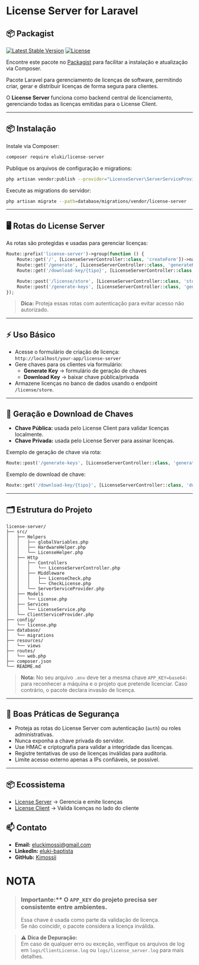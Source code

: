 # License Server for Laravel

## 📦 Packagist

[![Latest Stable Version](https://img.shields.io/packagist/v/eluki/license-server.svg)](https://packagist.org/packages/eluki/license-server)
[![License](https://img.shields.io/badge/license-MIT-blue.svg)](LICENSE)

Encontre este pacote no [Packagist](https://packagist.org/packages/eluki/license-server) para facilitar a instalação e atualização via Composer.


Pacote Laravel para gerenciamento de licenças de software, permitindo criar, gerar e distribuir licenças de forma segura para clientes.

O **License Server** funciona como backend central de licenciamento, gerenciando todas as licenças emitidas para o License Client.

---

## 📦 Instalação

Instale via Composer:

```bash
composer require eluki/license-server
```

Publique os arquivos de configuração e migrations:

```bash
php artisan vendor:publish --provider="LicenseServer\ServerServiceProvider"
```

Execute as migrations do servidor:

```bash
php artisan migrate --path=database/migrations/vendor/license-server
```

---

## 🖥 Rotas do License Server

As rotas são protegidas e usadas para gerenciar licenças:

```php
Route::prefix('license-server')->group(function () {
    Route::get('/', [LicenseServerController::class, 'createForm'])->name('server.create');
    Route::get('/generate', [LicenseServerController::class, 'generateKeyForm'])->name('generate.keys');
    Route::get('/download-key/{tipo}', [LicenseServerController::class, 'downloadKey'])->name('keys.download');

    Route::post('/license/store', [LicenseServerController::class, 'store'])->name('server.store');
    Route::post('/generate-keys', [LicenseServerController::class, 'generateKeys'])->name('keys.generate');
});
```

> **Dica:** Proteja essas rotas com autenticação para evitar acesso não autorizado.

---

## ⚡ Uso Básico

- Acesse o formulário de criação de licença:  
  `http://localhost/your-app/license-server`
- Gere chaves para os clientes via formulário:
  - **Generate Key** → formulário de geração de chaves
  - **Download Key** → baixar chave pública/privada
- Armazene licenças no banco de dados usando o endpoint `/license/store`.

---

## 🔑 Geração e Download de Chaves

- **Chave Pública:** usada pelo License Client para validar licenças localmente.
- **Chave Privada:** usada pelo License Server para assinar licenças.

Exemplo de geração de chave via rota:

```php
Route::post('/generate-keys', [LicenseServerController::class, 'generateKeys'])->name('keys.generate');
```

Exemplo de download de chave:

```php
Route::get('/download-key/{tipo}', [LicenseServerController::class, 'downloadKey'])->name('keys.download');
```

---

## 🗂 Estrutura do Projeto

```
license-server/
├── src/
│   ├── Helpers
│   │   ├── globalVariables.php
│   │   ├── HardwareHelper.php
│   │   └── LicenseHelper.php
│   ├── Http
│   │   ├── Controllers
│   │   │   └── LicenseServerController.php
│   │   ├── Middleware
│   │   │   ├── LicenseCheck.php
│   │   │   └── CheckLicense.php
│   │   └── ServerServiceProvider.php
│   ├── Models
│   │   └── License.php
│   ├── Services
│   │   └── LicenseService.php
│   └── ClientServiceProvider.php
├── config/
│   └── license.php
├── database/
│   └── migrations
├── resources/
│   └── views
├── routes/
│   └── web.php
├── composer.json
└── README.md
```

> **Nota:** No seu arquivo `.env` deve ter a mesma chave `APP_KEY=base64:` para reconhecer a máquina e o projeto que pretende licenciar. Caso contrário, o pacote declara invasão de licença.

---

## 🔐 Boas Práticas de Segurança

- Proteja as rotas do License Server com autenticação (`auth`) ou roles administrativas.
- Nunca exponha a chave privada do servidor.
- Use HMAC e criptografia para validar a integridade das licenças.
- Registre tentativas de uso de licenças inválidas para auditoria.
- Limite acesso externo apenas a IPs confiáveis, se possível.

---

## 📦 Ecossistema
- [License Server](https://github.com/Kimossii/license-server) → Gerencia e emite licenças  
- [License Client](https://github.com/Kimossii/license-client) → Valida licenças no lado do cliente


## 📫 Contato

- **Email:** eluckimossi@gmail.com  
- **LinkedIn:** [eluki-baptista](https://www.linkedin.com/in/eluki-baptista/)  
- **GitHub:** [Kimossii](https://github.com/Kimossii)



# NOTA
> ### Importante:** O `APP_KEY` do projeto precisa ser consistente entre ambientes.  
> Essa chave é usada como parte da validação de licença.  
> Se não coincidir, o pacote considera a licença inválida.


> ⚠️ **Dica de Depuração:**  
> Em caso de qualquer erro ou exceção, verifique os arquivos de log em `logs/ClientLicense.log` ou `logs/license_server.log` para mais detalhes.



























